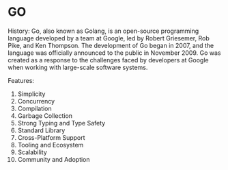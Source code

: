 # GO 
History:
Go, also known as Golang, is an open-source programming language developed by a team at Google, led by Robert Griesemer, Rob Pike, and Ken Thompson. The development of Go began in 2007, and the language was officially announced to the public in November 2009. Go was created as a response to the challenges faced by developers at Google when working with large-scale software systems.

Features:
1. Simplicity
2. Concurrency
3. Compilation
4. Garbage Collection
5. Strong Typing and Type Safety
6. Standard Library
7. Cross-Platform Support
8. Tooling and Ecosystem
9. Scalability
10. Community and Adoption
